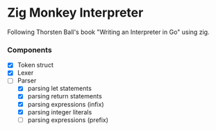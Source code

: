 # Zig Monkey Interpreter

Following Thorsten Ball's book "Writing an Interpreter in Go" using zig.

### Components
+ [x] Token struct
+ [x] Lexer
+ [ ] Parser
    + [x] parsing let statements
    + [x] parsing return statements
    + [x] parsing expressions (infix)
    + [x] parsing integer literals
    + [ ] parsing expressions (prefix)
